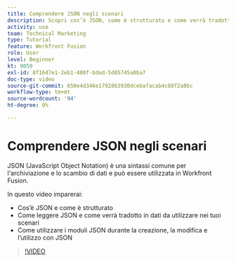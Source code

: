 ```yaml
---
title: Comprendere JSON negli scenari
description: Scopri cos’è JSON, come è strutturato e come verrà tradotto in dati da utilizzare nei tuoi scenari in [!DNL Adobe Workfront Fusion].
activity: use
team: Technical Marketing
type: Tutorial
feature: Workfront Fusion
role: User
level: Beginner
kt: 9059
exl-id: 8f16d7e1-2eb1-400f-bdad-5d05745a0ba7
doc-type: video
source-git-commit: 650e4d346e1792863930dcebafacab4c88f2a8bc
workflow-type: tm+mt
source-wordcount: '94'
ht-degree: 0%

---
```


# Comprendere JSON negli scenari

JSON (JavaScript Object Notation) è una sintassi comune per l&#39;archiviazione e lo scambio di dati e può essere utilizzata in Workfront Fusion.

In questo video imparerai:

* Cos’è JSON e come è strutturato
* Come leggere JSON e come verrà tradotto in dati da utilizzare nei tuoi scenari
* Come utilizzare i moduli JSON durante la creazione, la modifica e l’utilizzo con JSON

>[!VIDEO](https://video.tv.adobe.com/v/335300/?quality=12&learn=on)
